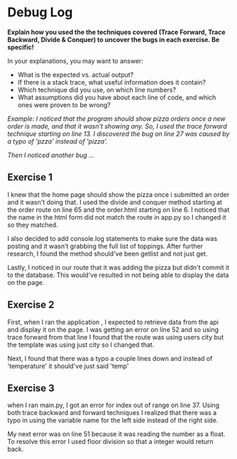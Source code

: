 # Debug Log

**Explain how you used the the techniques covered (Trace Forward, Trace Backward, Divide & Conquer) to uncover the bugs in each exercise. Be specific!**

In your explanations, you may want to answer:

- What is the expected vs. actual output?
- If there is a stack trace, what useful information does it contain?
- Which technique did you use, on which line numbers?
- What assumptions did you have about each line of code, and which ones were proven to be wrong?

_Example: I noticed that the program should show pizza orders once a new order is made, and that it wasn't showing any. So, I used the trace forward technique starting on line 13. I discovered the bug on line 27 was caused by a typo of 'pzza' instead of 'pizza'._

_Then I noticed another bug ..._

## Exercise 1

I knew that the home page should show the pizza once i submitted an order and it wasn't doing that. I used the divide and conquer method starting at the order route on line 65 and the order.html starting on line 6. I noticed that the name in the html form did not match the route in app.py so I changed it so they matched.

I also decided to add console.log statements to make sure the data was posting and it wasn't grabbing the full list of toppings. After further research, I found the method should've been getlist and not just get. 

Lastly, I noticed in our route that it was adding the pizza but didn't commit it to the database. This would've resulted in not being able to display the data on the page.

## Exercise 2

First, when I ran the application , I expected to retrieve data from the api and display it on the page. I was getting an error on line 52 and so using trace forward from that line I found that the route was using users city but the template was using just city so I changed that. 

Next, I found that there was a typo a couple lines down and instead of 'temperature' it should've just said 'temp'

## Exercise 3

when I ran main.py, I got an error for index out of range on line 37. Using both trace backward and forward techniques I realized that there was a typo in using the variable name for the left side instead of the right side. 

My next error was on line 51 because it was reading the number as a float. To resolve this error I used floor division so that a integer would return back.

